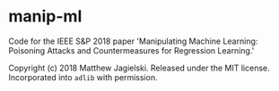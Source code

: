 # manip-ml
Code for the IEEE S&amp;P 2018 paper 'Manipulating Machine Learning: Poisoning
Attacks and Countermeasures for Regression Learning.'

Copyright (c) 2018 Matthew Jagielski. Released under the MIT license.
Incorporated into `adlib` with permission.
